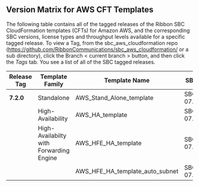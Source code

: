 ## Version Matrix for AWS CFT Templates
The following table contains all of the tagged releases of the Ribbon SBC CloudFormation templates (CFTs) for Amazon AWS, and the corresponding SBC versions, license types and throughput levels available for a specific tagged release.  To view a Tag, from the sbc_aws_cloudformation repo (https://github.com/RibbonCommunications/sbc_aws_cloudformation/ or a sub directory), click the Branch < current branch > button, and then click the *Tags* tab.  You see a list of all of the SBC tagged releases.

<table>
<thead>
<tr class="header">
<th><strong>Release Tag</strong></th>
<th><strong>Template Family</strong></th>
<th><strong>Template Name</strong></th>
<th><strong>SBC Versions</strong></th>
</tr>
</thead>
<tbody>
<tr class="odd">
<td><strong>7.2.0</strong></td>
<td>Standalone</td>
<td>AWS_Stand_Alone_template</td>
<td>SBC 07.02.00S400</td>
</tr>
<tr class="odd">
<td> </td>
<td>High-Availability</td>
<td>AWS_HA_template</td>
<td>SBC 07.02.00S400</td>
</tr>
 <tr class="odd">
<td> </td>
<td>High-Availabilty with Forwarding Engine</td>
<td>AWS_HFE_HA_template</td>
<td>SBC 07.02.00S400</td>
</tr>
<tr class="odd">
<td> </td>
<td> </td>
<td>AWS_HFE_HA_template_auto_subnet</td>
<td>SBC 07.02.00S400</td>
</tr>
</table>
